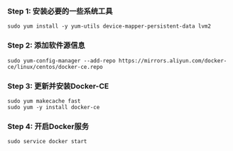 ### Step 1: 安装必要的一些系统工具
```Shell
sudo yum install -y yum-utils device-mapper-persistent-data lvm2
```
### Step 2: 添加软件源信息
```Shell
sudo yum-config-manager --add-repo https://mirrors.aliyun.com/docker-ce/linux/centos/docker-ce.repo
```
### Step 3: 更新并安装Docker-CE
```shell
sudo yum makecache fast
sudo yum -y install docker-ce
```
### Step 4: 开启Docker服务
```shell
sudo service docker start
```
